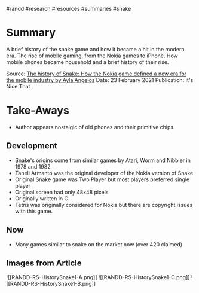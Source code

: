 #randd #research #resources #summaries #snake

# Summary
A brief history of the snake game and how it became a hit in the modern era. The rise of mobile gaming, from the Nokia games to iPhone. How mobile phones became household and a brief history of their rise.

Source: [The history of Snake: How the Nokia game defined a new era for the mobile industry by Ayla Angelos](https://www.itsnicethat.com/features/taneli-armanto-the-history-of-snake-design-legacies-230221)
Date: 23 February 2021
Publication: It's Nice That

# Take-Aways
* Author appears nostalgic of old phones and their primitive chips

## Development
* Snake's origins come from similar games by Atari, Worm and Nibbler in 1978 and 1982
* Taneli Armanto was the original developer of the Nokia version of Snake
* Original Snake game was Two Player but most players preferred single player
* Original screen had only 48x48 pixels
* Originally written in C
* Tetris was originally considered for Nokia but there are copyright issues with this game.

## Now
* Many games similar to snake on the market now (over 420 claimed)

## Images from Article
![[RANDD-RS-HistorySnake1-A.png]]
![[RANDD-RS-HistorySnake1-C.png]]
![[RANDD-RS-HistorySnake1-B.png]]
